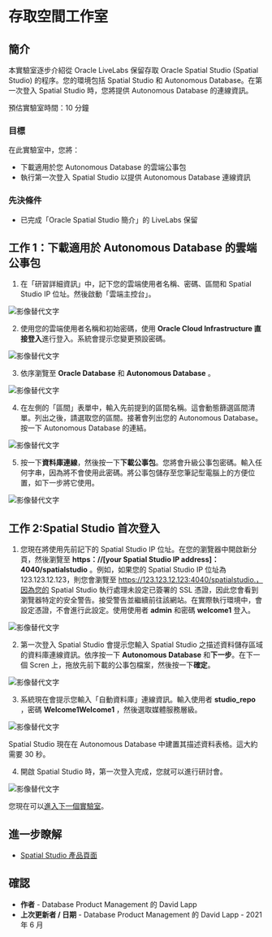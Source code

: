 # 存取空間工作室

## 簡介

本實驗室逐步介紹從 Oracle LiveLabs 保留存取 Oracle Spatial Studio (Spatial Studio) 的程序。您的環境包括 Spatial Studio 和 Autonomous Database。在第一次登入 Spatial Studio 時，您將提供 Autonomous Database 的連線資訊。

預估實驗室時間：10 分鐘

### 目標

在此實驗室中，您將：

*   下載適用於您 Autonomous Database 的雲端公事包
*   執行第一次登入 Spatial Studio 以提供 Autonomous Database 連線資訊

### 先決條件

*   已完成「Oracle Spatial Studio 簡介」的 LiveLabs 保留

## 工作 1：下載適用於 Autonomous Database 的雲端公事包

1.  在「研習詳細資訊」中，記下您的雲端使用者名稱、密碼、區間和 Spatial Studio IP 位址。然後啟動「雲端主控台」。

![影像替代文字](images/1-1.png "影像標題")

2.  使用您的雲端使用者名稱和初始密碼，使用 **Oracle Cloud Infrastructure 直接登入**進行登入。系統會提示您變更預設密碼。

![影像替代文字](images/1-2.png "影像標題")

3.  依序瀏覽至 **Oracle Database** 和 **Autonomous Database** 。

![影像替代文字](images/1-3.png "影像標題")

4.  在左側的「區間」表單中，輸入先前提到的區間名稱。這會動態篩選區間清單。列出之後，請選取您的區間。接著會列出您的 Autonomous Database。按一下 Autonomous Database 的連結。

![影像替代文字](images/1-4.png "影像標題")

5.  按一下**資料庫連線**，然後按一下**下載公事包**。您將會升級公事包密碼。輸入任何字串，因為將不會使用此密碼。將公事包儲存至您筆記型電腦上的方便位置，如下一步將它使用。

![影像替代文字](images/1-5.png "影像標題")

## 工作 2:Spatial Studio 首次登入

1.  您現在將使用先前記下的 Spatial Studio IP 位址。在您的瀏覽器中開啟新分頁，然後瀏覽至 **https：//\[your Spatial Studio IP address\]：4040/spatialstudio** 。例如，如果您的 Spatial Studio IP 位址為 123.123.12.123，則您會瀏覽至 https://123.123.12.123:4040/spatialstudio.，因為您的 Spatial Studio 執行處理未設定已簽署的 SSL 憑證，因此您會看到瀏覽器特定的安全警告。接受警告並繼續前往該網站。在實際執行環境中，會設定憑證，不會進行此設定。使用使用者 **admin** 和密碼 **welcome1** 登入。

![影像替代文字](images/2-1.png "影像標題")

2.  第一次登入 Spatial Studio 會提示您輸入 Spatial Studio 之描述資料儲存區域的資料庫連線資訊。依序按一下 **Autonomous Database** 和**下一步**。在下一個 Scren 上，拖放先前下載的公事包檔案，然後按一下**確定**。

![影像替代文字](images/2-2.png "影像標題")

3.  系統現在會提示您輸入「自動資料庫」連線資訊。輸入使用者 **studio\_repo** ，密碼 **Welcome1Welcome1** ，然後選取媒體服務層級。

![影像替代文字](images/2-3.png "影像標題")

Spatial Studio 現在在 Autonomous Database 中建置其描述資料表格。這大約需要 30 秒。

4.  開啟 Spatial Studio 時，第一次登入完成，您就可以進行研討會。

![影像替代文字](images/2-4.png "影像標題")

您現在可以[進入下一個實驗室](#next)。

## 進一步瞭解

*   [Spatial Studio 產品頁面](https://oracle.com/goto/spatialstudio)

## 確認

*   **作者** - Database Product Management 的 David Lapp
*   **上次更新者 / 日期** - Database Product Management 的 David Lapp - 2021 年 6 月